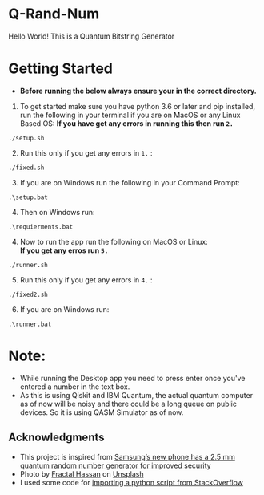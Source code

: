 # Q-Rand-Num

Hello World!
This is a Quantum Bitstring Generator

# Getting Started
- **Before running the below always ensure your in the correct directory.**
1) To get started make sure you have python 3.6 or later and pip installed, run the following in your terminal if you are on MacOS or any Linux Based OS:
**If you have get any errors in running this then run `2.`**
```
./setup.sh
```
2) Run this only if you get any errors in `1.` :
```
./fixed.sh
```

3) If you are on Windows run the following in your Command Prompt:
```
.\setup.bat
```
4) Then on Windows run:
```
.\requierments.bat
```

4) Now to run the app run the following on MacOS or Linux:\
**If you get any erros run `5.`**
```
./runner.sh
```
5) Run this only if you get any errors in `4.` :
```
./fixed2.sh
```
6) If you are on Windows run:
```
.\runner.bat
```

# Note:
- While running the Desktop app you need to press enter once you've entered a number in the text box.
- As this is using Qiskit and IBM Quantum, the actual quantum computer as of now will be noisy and there could be a long queue on public devices. So it is using QASM Simulator as of now.

## Acknowledgments
- This project is inspired from [Samsung’s new phone has a 2.5 mm quantum random number generator for improved security](https://thenextweb.com/news/samsungs-new-phone-has-a-2-5-mm-quantum-random-number-generator-for-improved-security)
- Photo by [Fractal Hassan](https://unsplash.com/photos/XoNj0ulsn1Y) on [Unsplash](https://unsplash.com/)
- I used some code for [importing a python script from StackOverflow](https://stackoverflow.com/questions/2349991/how-to-import-other-python-files)
